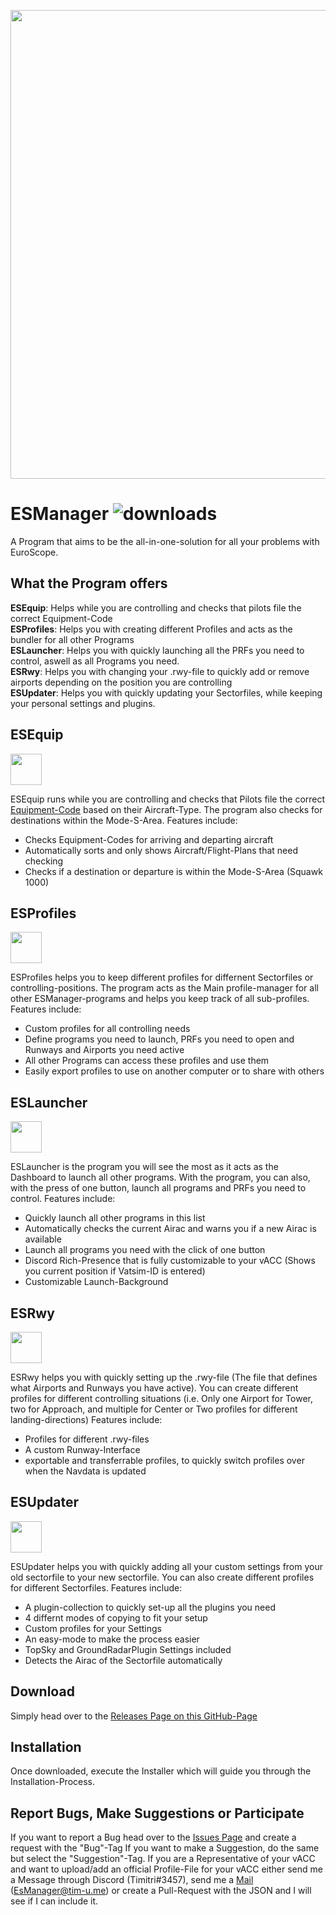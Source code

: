 <p align="center">
 <img src="https://tim-u.me/ESManagerLogoBig.png" width="750"
 </p>
 
# ESManager ![downloads](https://img.shields.io/github/downloads/Tim-Unger/esmanager/total)


A Program that aims to be the all-in-one-solution for all your problems with EuroScope.

## What the Program offers

**ESEquip**: Helps while you are controlling and checks that pilots file the correct Equipment-Code  
**ESProfiles**: Helps you with creating different Profiles and acts as the bundler for all other Programs  
**ESLauncher**: Helps you with quickly launching all the PRFs you need to control, aswell as all Programs you need.  
**ESRwy**: Helps you with changing your .rwy-file to quickly add or remove airports depending on the position you are controlling  
**ESUpdater**: Helps you with quickly updating your Sectorfiles, while keeping your personal settings and plugins.  

## ESEquip 
<img src="https://tim-u.me/Equip.png" width="50" />

ESEquip runs while you are controlling and checks that Pilots file the correct [Equipment-Code](https://en.wikipedia.org/wiki/Equipment_codes) based on their Aircraft-Type. The program also checks for destinations within the Mode-S-Area.
Features include:
 - Checks Equipment-Codes for arriving and departing aircraft
 - Automatically sorts and only shows Aircraft/Flight-Plans that need checking
 - Checks if a destination or departure is within the Mode-S-Area (Squawk 1000)

## ESProfiles
<img src="https://tim-u.me/Profile.png" width="50">

ESProfiles helps you to keep different profiles for differnent Sectorfiles or controlling-positions. The program acts as the Main profile-manager for all other ESManager-programs and helps you keep track of all sub-profiles.
Features include:
  - Custom profiles for all controlling needs
  - Define programs you need to launch, PRFs you need to open and Runways and Airports you need active
  - All other Programs can access these profiles and use them
  - Easily export profiles to use on another computer or to share with others
  

## ESLauncher
<img src="https://tim-u.me/Dashboard.png" width="50">

ESLauncher is the program you will see the most as it acts as the Dashboard to launch all other programs. With the program, you can also, with the press of one button, launch all programs and PRFs you need to control.
Features include:
- Quickly launch all other programs in this list
- Automatically checks the current Airac and warns you if a new Airac is available
- Launch all programs you need with the click of one button
- Discord Rich-Presence that is fully customizable to your vACC (Shows you current position if Vatsim-ID is entered)
- Customizable Launch-Background

## ESRwy
<img src="https://tim-u.me/Runway.png" width="50">

ESRwy helps you with quickly setting up the .rwy-file (The file that defines what Airports and Runways you have active). You can create different profiles for different controlling situations (i.e. Only one Airport for Tower, two for Approach, and multiple for Center or Two profiles for different landing-directions)
Features include:

  - Profiles for different .rwy-files
  - A custom Runway-Interface
  - exportable and transferrable profiles, to quickly switch profiles over when the Navdata is updated


## ESUpdater
<img src="https://tim-u.me/Updater.png" width="50">

ESUpdater helps you with quickly adding all your custom settings from your old sectorfile to your new sectorfile. You can also create different profiles for different Sectorfiles.
Features include:

- A plugin-collection to quickly set-up all the plugins you need
- 4 differnt modes of copying to fit your setup
- Custom profiles for your Settings
- An easy-mode to make the process easier
- TopSky and GroundRadarPlugin Settings included
- Detects the Airac of the Sectorfile automatically

 ## Download

Simply head over to the [Releases Page on this GitHub-Page](https://github.com/Tim-Unger/ESUpdater/releases/latest)

## Installation

Once downloaded, execute the Installer which will guide you through the Installation-Process.
 
 ## Report Bugs, Make Suggestions or Participate
 
 If you want to report a Bug head over to the [Issues Page](https://github.com/Tim-Unger/ESUpdater/issues) and create a request with the "Bug"-Tag
 If you want to make a Suggestion, do the same but select the "Suggestion"-Tag.
 If you are a Representative of your vACC and want to upload/add an official Profile-File for your vACC either send me a Message through Discord (Timitri#3457), send me a [Mail](mailto:EsManager@tim-u.me) (EsManager@tim-u.me) or create a Pull-Request with the JSON and I will see if I can include it.
